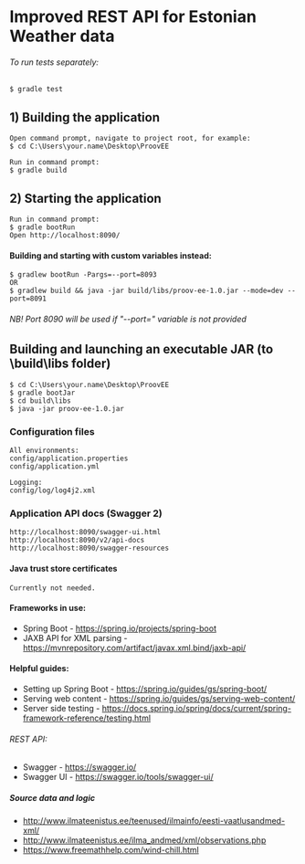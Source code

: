 #  Improved REST API for Estonian Weather data

###### To run tests separately:
	$ gradle test
	
## 1) Building the application
	Open command prompt, navigate to project root, for example:
	$ cd C:\Users\your.name\Desktop\ProovEE
	
	Run in command prompt:
    $ gradle build
    
## 2) Starting the application
	Run in command prompt:
	$ gradle bootRun
	Open http://localhost:8090/

####  Building and starting with custom variables instead:	
	$ gradlew bootRun -Pargs=--port=8093
	OR
	$ gradlew build && java -jar build/libs/proov-ee-1.0.jar --mode=dev --port=8091
######	NB! Port 8090 will be used if "--port=" variable is not provided

## Building and launching an executable JAR (to \build\libs folder)
	$ cd C:\Users\your.name\Desktop\ProovEE
	$ gradle bootJar
	$ cd build\libs
	$ java -jar proov-ee-1.0.jar
    
### Configuration files    
    All environments:
    config/application.properties
    config/application.yml

	Logging:
	config/log/log4j2.xml
    
### Application API docs (Swagger 2)
	http://localhost:8090/swagger-ui.html
	http://localhost:8090/v2/api-docs
	http://localhost:8090/swagger-resources

#### Java trust store certificates
    Currently not needed.
    
#### Frameworks in use:
* Spring Boot - https://spring.io/projects/spring-boot
* JAXB API for XML parsing - https://mvnrepository.com/artifact/javax.xml.bind/jaxb-api/

#### Helpful guides:
* Setting up Spring Boot - https://spring.io/guides/gs/spring-boot/
* Serving web content - https://spring.io/guides/gs/serving-web-content/
* Server side testing - https://docs.spring.io/spring/docs/current/spring-framework-reference/testing.html

###### REST API:
* Swagger - https://swagger.io/
* Swagger UI - https://swagger.io/tools/swagger-ui/

##### Source data and logic
* http://www.ilmateenistus.ee/teenused/ilmainfo/eesti-vaatlusandmed-xml/
* http://www.ilmateenistus.ee/ilma_andmed/xml/observations.php
* https://www.freemathhelp.com/wind-chill.html
